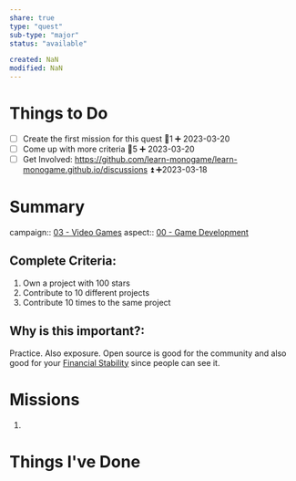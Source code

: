 ```yaml
---
share: true
type: "quest"
sub-type: "major"
status: "available"

created: NaN 
modified: NaN
---
```

 
 
# Things to Do
- [ ] Create the first mission for this quest 🥄1 ➕ 2023-03-20
- [ ] Come up with more criteria 🥄5 ➕ 2023-03-20
- [ ] Get Involved: https://github.com/learn-monogame/learn-monogame.github.io/discussions ⏫ ➕2023-03-18

# Summary
campaign:: [03 - Video Games](./03%20-%20Video%20Games.md)
aspect:: [00 - Game Development](./00%20-%20Game%20Development.md)

## Complete Criteria: 
1. Own a project with 100 stars
2. Contribute to 10 different projects
3. Contribute 10 times to the same project

## Why is this important?:
Practice.  Also exposure.  Open source is good for the community and also good for your [Financial Stability](./02%20-%20Financial%20Stability.md) since people can see it.

# Missions
1.

# Things I've Done